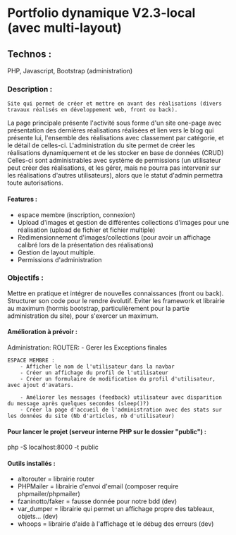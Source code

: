 # Portfolio dynamique V2.3-local (avec multi-layout)

## Technos :
  PHP, Javascript, Bootstrap (administration)

### Description :
    Site qui permet de créer et mettre en avant des réalisations (divers travaux réalisés en développement web, front ou back). 
  La page principale présente l'activité sous forme d'un site one-page avec présentation des dernières réalisations réalisées et
  lien vers le blog qui présente lui, l'ensemble des réalisations avec classement par catégorie, et le détail de celles-ci.
    L'administration du site permet de créer les réalisations dynamiquement et de les stocker en base de données (CRUD)
  Celles-ci sont administrables avec système de permissions (un utilisateur peut créer des réalisations, 
  et les gérer, mais ne pourra pas intervenir sur les réalisations d'autres utilisateurs), 
  alors que le statut d'admin permettra toute autorisations.

  #### Features :
  - espace membre (inscription, connexion)
  - Upload d'images et gestion de différentes collections d'images pour une réalisation (upload de fichier et fichier multiple)
  - Redimensionnement d'images/collections (pour avoir un affichage calibré lors de la présentation des réalisations)
  - Gestion de layout multiple.
  - Permissions d'administration

### Objectifs :
  Mettre en pratique et intégrer de nouvelles connaissances (front ou back). 
  Structurer son code pour le rendre évolutif. 
  Eviter les framework et librairie au maximum (hormis bootstrap, particulièrement pour la partie administration du site), pour s'exercer un maximum.

#### Amélioration à prévoir :
Administration:
    ROUTER:
        - Gerer les Exceptions finales
        
    ESPACE MEMBRE :
        - Afficher le nom de l'utilisateur dans la navbar
        - Créer un affichage du profil de l'utilisateur
        - Créer un formulaire de modification du profil d'utilisateur, avec ajout d'avatars.

        - Améliorer les messages (feedback) utilisateur avec disparition du message après quelques secondes (sleep()?)
        - Créer la page d'accueil de l'administration avec des stats sur les données du site (Nb d'articles, nb d'utilisateur)


#### Pour lancer le projet (serveur interne PHP sur le dossier "public") :
php -S localhost:8000 -t public


#### Outils installés :
* altorouter = librairie router
* PHPMailer = librairie d'envoi d'email (composer require phpmailer/phpmailer)
* fzaninotto/faker = fausse donnée pour notre bdd (dev)
* var_dumper = librairie qui permet un affichage propre des tableaux, objets... (dev)
* whoops = librairie d'aide à l'affichage et le débug des erreurs (dev)

